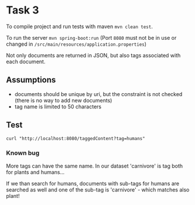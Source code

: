 # Task 3

To compile project and run tests with maven `mvn clean test`.

To run the server `mvn spring-boot:run`
(Port `8080` must not be in use or changed in `/src/main/resources/application.properties`)

Not only documents are returned in JSON, but also tags associated with each document.

## Assumptions

- documents should be unique by uri, but the constraint is not checked (there is no way to add new documents)
- tag name is limited to 50 characters

## Test
`curl "http://localhost:8080/taggedContent?tag=humans"`

### Known bug
More tags can have the same name. In our dataset 'carnivore' is tag both for plants and humans... 

If we than search for humans, documents with sub-tags for humans are searched as well and one of the sub-tag is 'carnivore' - which matches also plant! 
